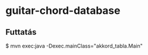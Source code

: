 guitar-chord-database
=====================

Futtatás
--------
$ mvn exec:java -Dexec.mainClass="akkord_tabla.Main"
